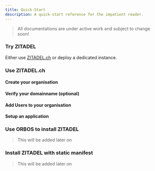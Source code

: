 ```yaml
---
title: Quick-Start
description: A quick-start reference for the impatient reader.
---
```


> All documentations are under active work and subject to change soon!

### Try ZITADEL

Either use [ZITADEL.ch](https://zitadel.ch) or deploy a dedicated instance.

### Use ZITADEL.ch

#### Create your organisation

#### Verify your domainname (optional)

#### Add Users to your organisation

#### Setup an application

### Use ORBOS to install ZITADEL

> This will be added later on

### Install ZITADEL with static manifest

> This will be added later on
